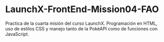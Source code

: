 # LaunchX-FrontEnd-Mission04-FAO
Practica de la cuarta misión del curso LaunchX. Programación en HTML, uso de estilos CSS y manejo tanto de la PokéAPI como de funciones con JavaScript.
